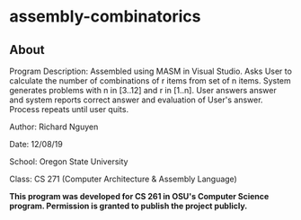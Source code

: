 # assembly-combinatorics

## About
Program Description:
        Assembled using MASM in Visual Studio. 
        Asks User to calculate the number of combinations of r items from set of n items.
				System generates problems with n in [3..12] and r in [1..n]. User answers answer
				and system reports correct answer and evaluation of User's answer. Process repeats
				until user quits.

Author: Richard Nguyen

Date: 12/08/19

School: Oregon State University

Class: CS 271 (Computer Architecture & Assembly Language)

**This program was developed for CS 261 in OSU's Computer Science program.
Permission is granted to publish the project publicly.**


